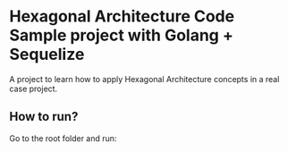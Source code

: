 # Hexagonal Architecture Code Sample project with Golang + Sequelize

A project to learn how to apply Hexagonal Architecture concepts in a real case project.

## How to run?

Go to the root folder and run:
